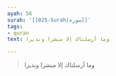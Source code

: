 ```yaml
---
ayah: 56
surah: '[[025-Surah|سورة]]'
tags:
- quran
text: وما أرسلناك إلا مبشرا ونذيرا

---
```

> وما أرسلناك إلا مبشرا ونذيرا

